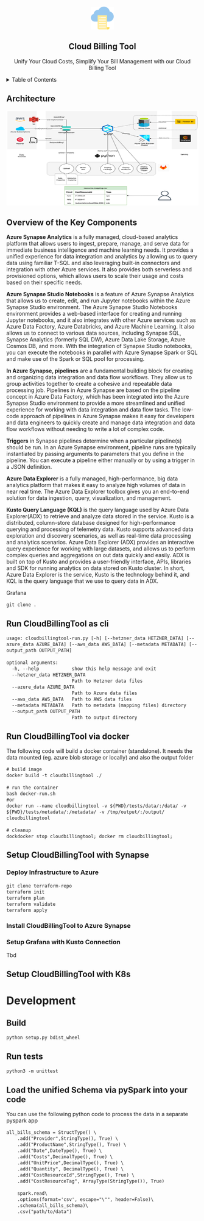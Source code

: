 <!-- PROJECT LOGO -->
<br />
<div align="center">
  <img src="multi-cloud-billing.jpg" alt="Logo" width="60" height="60">
  <h2 align="center" style="text-align: center;">Cloud Billing Tool</h2>
  <p align="center">
   Unify Your Cloud Costs, Simplify Your Bill Management with our Cloud Billing Tool
  </p>
</div>


<!-- TABLE OF CONTENTS -->
<details>
  <summary>Table of Contents</summary>
  <ol>
    <li><a href="#architecture">Architecture</a></li>
    <li><a href="#keyComponents">Overview of the Key Components</a></li>
    <li><a href="#installation">Installation</a></li>
    <li><a href="#license">License</a></li>
  </ol>
</details>


## Architecture

<img src="CloudBillingToolArchitecture.png" alt="Architecture" width="600" height="250">


## Overview of the Key Components

**Azure Synapse Analytics** is a fully managed, cloud-based analytics platform that allows users to ingest, prepare, manage, and serve data for immediate business intelligence and machine learning needs. It provides a unified experience for data integration and analytics by allowing us to query data using familiar T-SQL and also leveraging built-in connectors and integration with other Azure services. It also provides both serverless and provisioned options, which allows users to scale their usage and costs based on their specific needs.

**Azure Synapse Studio Notebooks** is a feature of Azure Synapse Analytics that allows us to create, edit, and run Jupyter notebooks within the Azure Synapse Studio environment. The Azure Synapse Studio Notebooks environment provides a web-based interface for creating and running Jupyter notebooks, and it also integrates with other Azure services such as Azure Data Factory, Azure Databricks, and Azure Machine Learning. It also allows us to connect to various data sources, including Synapse SQL, Synapse Analytics (formerly SQL DW), Azure Data Lake Storage, Azure Cosmos DB, and more. With the integration of Synapse Studio notebooks, you can execute the notebooks in parallel with Azure Synapse Spark or SQL and make use of the Spark or SQL pool for processing.

**In Azure Synapse, pipelines** are a fundamental building block for creating and organizing data integration and data flow workflows. They allow us to group activities together to create a cohesive and repeatable data processing job. Pipelines in Azure Synapse are based on the pipeline concept in Azure Data Factory, which has been integrated into the Azure Synapse Studio environment to provide a more streamlined and unified experience for working with data integration and data flow tasks. The low-code approach of pipelines in Azure Synapse makes it easy for developers and data engineers to quickly create and manage data integration and data flow workflows without needing to write a lot of complex code.

**Triggers** in Synapse pipelines determine when a particular pipeline(s) should be run. In an Azure Synapse environment, pipeline runs are typically instantiated by passing arguments to parameters that you define in the pipeline. You can execute a pipeline either manually or by using a trigger in a JSON definition.

**Azure Data Explorer** is a fully managed, high-performance, big data analytics platform that makes it easy to analyze high volumes of data in near real time. The Azure Data Explorer toolbox gives you an end-to-end solution for data ingestion, query, visualization, and management.

**Kusto Query Language (KQL)** is the query language used by Azure Data Explorer(ADX) to retrieve and analyze data stored in the service. Kusto is a distributed, column-store database designed for high-performance querying and processing of telemetry data. Kusto supports advanced data exploration and discovery scenarios, as well as real-time data processing and analytics scenarios. Azure Data Explorer (ADX) provides an interactive query experience for working with large datasets, and allows us to perform complex queries and aggregations on out data quickly and easily. ADX is built on top of Kusto and provides a user-friendly interface, APIs, libraries and SDK for running analytics on data stored on Kusto cluster. In short, Azure Data Explorer is the service, Kusto is the technology behind it, and KQL is the query language that we use to query data in ADX.


Grafana

```
git clone .
```
## Run CloudBillingTool as cli
```
usage: cloudbillingtool-run.py [-h] [--hetzner_data HETZNER_DATA] [--azure_data AZURE_DATA] [--aws_data AWS_DATA] [--metadata METADATA] [--output_path OUTPUT_PATH]

optional arguments:
  -h, --help            show this help message and exit
  --hetzner_data HETZNER_DATA
                        Path to Hetzner data files
  --azure_data AZURE_DATA
                        Path to Azure data files
  --aws_data AWS_DATA   Path to AWS data files
  --metadata METADATA   Path to metadata (mapping files) directory
  --output_path OUTPUT_PATH
                        Path to output directory

```
## Run CloudBillingTool via docker

The following code will build a docker container (standalone). It needs the data mounted (eg. azure  blob storage or locally) and also the output folder
```
# build image
docker build -t cloudbillingtool ./

# run the container
bash docker-run.sh
#or
docker run --name cloudbillingtool -v ${PWD}/tests/data/:/data/ -v ${PWD}/tests/metadata/:/metadata/ -v /tmp/output/:/output/ cloudbillingtool

# cleanup
dockdocker stop cloudbillingtool; docker rm cloudbillingtool;  
```

## Setup CloudBillingTool with Synapse


### Deploy Infrastructure to Azure
```
git clone terraform-repo
terraform init
terraform plan
terraform validate
terraform apply
```

### Install CloudBillingTool to Azure Synapse


### Setup Grafana with Kusto Connection
Tbd


## Setup CloudBillingTool with K8s


# Development 
## Build
```
python setup.py bdist_wheel
```

## Run tests
```
python3 -m unittest
```

## Load the unified Schema via pySpark into your code

You can use the following python code to process the data in a separate pyspark app
```
all_bills_schema = StructType() \
    .add("Provider",StringType(), True) \
    .add("ProductName",StringType(), True) \
    .add("Date",DateType(), True) \
    .add("Costs",DecimalType(), True) \
    .add("UnitPrice",DecimalType(), True) \
    .add("Quantity", DecimalType(), True) \
    .add("CostResourceId",StringType(), True) \
    .add("CostResourceTag", ArrayType(StringType()), True)
  
    spark.read\
    .options(format='csv', escape="\"", header=False)\
    .schema(all_bills_schema)\
    .csv("path/to/data")
  ```